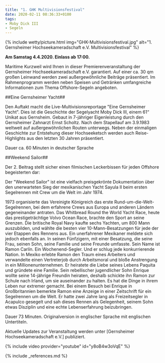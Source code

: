 ```yaml
---
title: "1. GHK Multivisionsfestival"
date: 2020-02-11 08:36:33+0100
tags:
- Moby Dick III
- Segeln
---
```


{% include wetty/picture.html img="GHK-Multivisionsfestival.jpg" alt="1. Gernsheimer Hochseekameradschaft e.V. Multivisionsfestival" %}

**Am Samstag 4.4.2020. Einlass ab 17:00.**

Maritime Kurzweil wird Ihnen in dieser Premierenveranstaltung der Gernsheimer Hochseekameradschaft e.V. garantiert. Auf einer ca. 30 qm großen Leinwand werden zwei außergewöhnliche Beiträge präsentiert. Im Rahmenprogramm werden neben Speisen und Getränken umfangreiche Informationen zum Thema Offshore-Segeln angeboten.

##Eine Gernsheimer Yacht##

Den Auftakt macht die Live-Multivisionsreportage "Eine Gernsheimer Yacht". Dies ist die Geschichte der Segelyacht Moby Dick III, einem 61“ Unikat aus Gernsheim. Gebaut in 7-jähriger Eigenleistung durch den Gernsheimer Zahnarzt Ernst Scholtz. Nach dem Stapellauf am 3.9.1983 weltweit auf außergewöhnlichen Routen unterwegs. Neben der einmaligen Geschichte zur Entstehung dieser Hochseeketsch werden auch Reise-Highlights aus den letzten 30 Jahren präsentiert.

Dauer ca. 60 Minuten in deutscher Sprache

##Weekend Sailor##

Der 2. Beitrag stellt sicher einen filmischen Leckerbissen für jeden Offshore begeisterten dar:

Der "Weekend Sailor" ist eine vielfach preisgekrönte Dokumentation über den unerwarteten Sieg der mexikanischen Yacht Sayula II beim ersten Segelrennen mit Crew um die Welt im Jahr 1974.

1973 organisierte das Vereinigte Königreich das erste Rund-um-die-Welt-Segelrennen, bei dem erfahrene Crews aus Europa und anderen Ländern gegeneinander antraten. Das Whitbread Round the World Yacht Race, heute das prestigeträchtige Volvo Ocean Race, brachte den Sport an seine Grenzen. Die britische Royal Navy kaufte sechs Yachten, um 800 Mann auszubilden, und wählte die besten vier 10-Mann-Besatzungen für jede der vier Etappen des Rennens aus. Ein unerfahrener Mexikaner meldete sich jedoch ebenfalls an. In seinen Fünfzigern, mit einer Besatzung, die seine Frau, seinen Sohn, seine Familie und seine Freunde umfasste. Sein Name ist Ramon Carlín. Ein Wochenend-Segler. Und er schlug jede konkurrierende Nation. In Mexiko erlebte Ramon den Traum eines Arbeiters und verwandelte einen Vertreterjob durch Arbeitsmoral und bloße Anstrengung in ein Millionenunternehmen. Er heiratete die Liebe seines Lebens Paquita und gründete eine Familie. Sein rebellischer jugendlicher Sohn Enrique wollte seine 14-jährige Freundin heiraten, deshalb schickte ihn Ramon zur Schule nach Irland, um sie auseinander zu halten. Es hat die Dinge in ihrem Leben nur extremer gemacht. Bei einem Besuch bei Enrique in Großbritannien bemerkte Ramon eine Anzeige in einer Zeitschrift für ein Segelrennen um die Welt. Er hatte zwei Jahre lang als Freizeitsegler in Acapulco gesegelt und sah dieses Rennen als Gelegenheit, seinem Sohn etwas Disziplin und eine echte Lebenserfahrung beizubringen.

Dauer 73 Minuten. Originalversion in englischer Sprache mit englischen Untertiteln.

Aktuelle Updates zur Veranstaltung werden unter [Gernsheimer Hochseekameradschaft e.V.] publiziert.

{% include video provider="youtube" id="y8oB4w3oVqE" %}

{% include _references.md %}